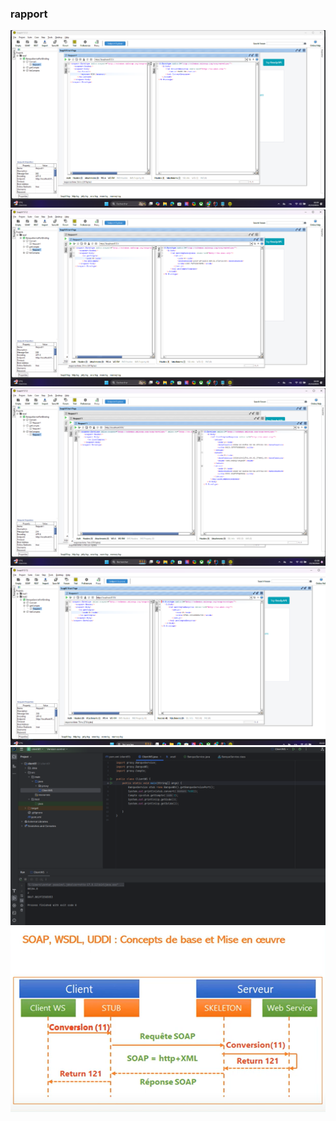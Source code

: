 <h3>rapport </h3>


<img src="img/Screenshot%202024-10-21%20005915.png"  alt="100">
<img src="img/Screenshot%202024-10-21%20005941.png" alt="100">
<img src="img/Screenshot%202024-10-21%20010015.png" alt="100">
<img src="img/Screenshot%202024-10-21%20011015.png" alt="100">
<img src="img/Screenshot%202024-10-22%20005742.png" alt="100">
<img src="img/Screenshot%202024-10-22%20010811.png" alt="100">
